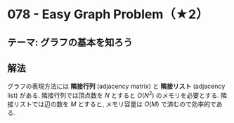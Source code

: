 # 078 - Easy Graph Problem（★2）

## テーマ: グラフの基本を知ろう

## 解法

グラフの表現方法には **隣接行列** (adjacency matrix) と **隣接リスト** (adjacency list) がある.
隣接行列では頂点数を $N$ とすると $O(N^2)$ のメモリを必要とする.
隣接リストでは辺の数を $M$ とすると, メモリ容量は $O(M)$ で済むので効率的である.
